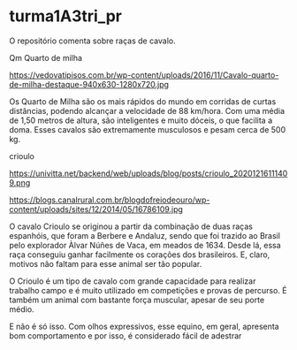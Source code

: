 # turma1A3tri_pr
O repositório comenta sobre raças de cavalo.

Qm Quarto de milha

https://vedovatipisos.com.br/wp-content/uploads/2016/11/Cavalo-quarto-de-milha-destaque-940x630-1280x720.jpg

Os Quarto de Milha são os mais rápidos do mundo em corridas de curtas distâncias, podendo alcançar a velocidade de 88 km/hora. Com uma média de 1,50 metros de altura, são inteligentes e muito dóceis, o que facilita a doma. Esses cavalos são extremamente musculosos e pesam cerca de 500 kg.

crioulo

https://univitta.net/backend/web/uploads/blog/posts/crioulo_20201216111409.png

https://blogs.canalrural.com.br/blogdofreiodeouro/wp-content/uploads/sites/12/2014/05/16786109.jpg

O cavalo Crioulo se originou a partir da combinação de duas raças espanhóis, que foram a Berbere e Andaluz, sendo que foi trazido ao Brasil pelo explorador Àlvar Núñes de Vaca, em meados de 1634. Desde lá, essa raça conseguiu ganhar facilmente os corações dos brasileiros. E, claro, motivos não faltam para esse animal ser tão popular.

O Crioulo é um tipo de cavalo com grande capacidade para realizar trabalho campo e é muito utilizado em competições e provas de percurso. É também um animal com bastante força muscular, apesar de seu porte médio.

E não é só isso. Com olhos expressivos, esse equino, em geral, apresenta bom comportamento e por isso, é considerado fácil de adestrar
